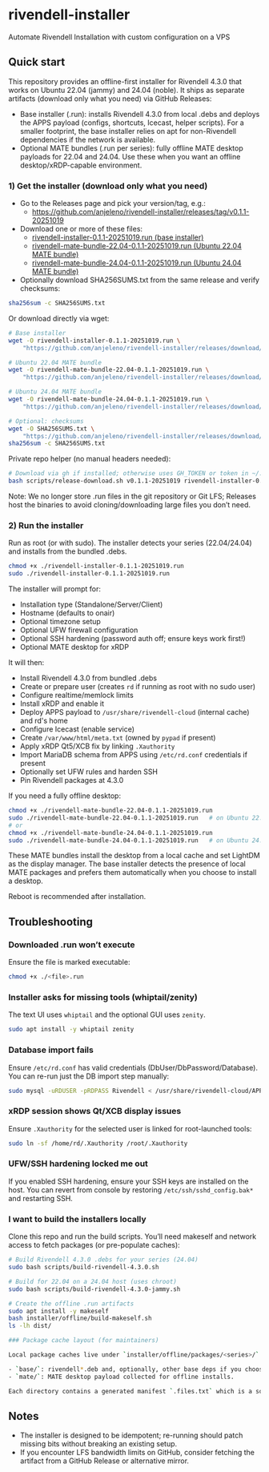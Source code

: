 # rivendell-installer
Automate Rivendell Installation with custom configuration on a VPS

## Quick start

This repository provides an offline-first installer for Rivendell 4.3.0 that works on Ubuntu 22.04 (jammy) and 24.04 (noble). It ships as separate artifacts (download only what you need) via GitHub Releases:

- Base installer (.run): installs Rivendell 4.3.0 from local .debs and deploys the APPS payload (configs, shortcuts, Icecast, helper scripts). For a smaller footprint, the base installer relies on apt for non-Rivendell dependencies if the network is available.
- Optional MATE bundles (.run per series): fully offline MATE desktop payloads for 22.04 and 24.04. Use these when you want an offline desktop/xRDP-capable environment.

### 1) Get the installer (download only what you need)
- Go to the Releases page and pick your version/tag, e.g.:
	- https://github.com/anjeleno/rivendell-installer/releases/tag/v0.1.1-20251019
- Download one or more of these files:
	- [rivendell-installer-0.1.1-20251019.run (base installer)](https://github.com/anjeleno/rivendell-installer/releases/download/v0.1.1-20251019/rivendell-installer-0.1.1-20251019.run)
	- [rivendell-mate-bundle-22.04-0.1.1-20251019.run (Ubuntu 22.04 MATE bundle)](https://github.com/anjeleno/rivendell-installer/releases/download/v0.1.1-20251019/rivendell-mate-bundle-22.04-0.1.1-20251019.run)
	- [rivendell-mate-bundle-24.04-0.1.1-20251019.run (Ubuntu 24.04 MATE bundle)](https://github.com/anjeleno/rivendell-installer/releases/download/v0.1.1-20251019/rivendell-mate-bundle-24.04-0.1.1-20251019.run)
- Optionally download SHA256SUMS.txt from the same release and verify checksums:

```bash
sha256sum -c SHA256SUMS.txt
```

Or download directly via wget:

```bash
# Base installer
wget -O rivendell-installer-0.1.1-20251019.run \
	"https://github.com/anjeleno/rivendell-installer/releases/download/v0.1.1-20251019/rivendell-installer-0.1.1-20251019.run"

# Ubuntu 22.04 MATE bundle
wget -O rivendell-mate-bundle-22.04-0.1.1-20251019.run \
	"https://github.com/anjeleno/rivendell-installer/releases/download/v0.1.1-20251019/rivendell-mate-bundle-22.04-0.1.1-20251019.run"

# Ubuntu 24.04 MATE bundle
wget -O rivendell-mate-bundle-24.04-0.1.1-20251019.run \
	"https://github.com/anjeleno/rivendell-installer/releases/download/v0.1.1-20251019/rivendell-mate-bundle-24.04-0.1.1-20251019.run"

# Optional: checksums
wget -O SHA256SUMS.txt \
	"https://github.com/anjeleno/rivendell-installer/releases/download/v0.1.1-20251019/SHA256SUMS.txt"
sha256sum -c SHA256SUMS.txt
```

Private repo helper (no manual headers needed):

```bash
# Download via gh if installed; otherwise uses GH_TOKEN or token in ~/.git-credentials
bash scripts/release-download.sh v0.1.1-20251019 rivendell-installer-0.1.1-20251019.run
```

Note: We no longer store .run files in the git repository or Git LFS; Releases host the binaries to avoid cloning/downloading large files you don’t need.

### 2) Run the installer

Run as root (or with sudo). The installer detects your series (22.04/24.04) and installs from the bundled .debs.

```bash
chmod +x ./rivendell-installer-0.1.1-20251019.run
sudo ./rivendell-installer-0.1.1-20251019.run
```

The installer will prompt for:
- Installation type (Standalone/Server/Client)
- Hostname (defaults to onair)
- Optional timezone setup
- Optional UFW firewall configuration
- Optional SSH hardening (password auth off; ensure keys work first!)
- Optional MATE desktop for xRDP

It will then:
- Install Rivendell 4.3.0 from bundled .debs
- Create or prepare user (creates `rd` if running as root with no sudo user)
- Configure realtime/memlock limits
- Install xRDP and enable it
- Deploy APPS payload to `/usr/share/rivendell-cloud` (internal cache) and rd's home
- Configure Icecast (enable service)
- Create `/var/www/html/meta.txt` (owned by `pypad` if present)
- Apply xRDP Qt5/XCB fix by linking `.Xauthority`
- Import MariaDB schema from APPS using `/etc/rd.conf` credentials if present
- Optionally set UFW rules and harden SSH
- Pin Rivendell packages at 4.3.0

If you need a fully offline desktop:

```bash
chmod +x ./rivendell-mate-bundle-22.04-0.1.1-20251019.run
sudo ./rivendell-mate-bundle-22.04-0.1.1-20251019.run   # on Ubuntu 22.04
# or
chmod +x ./rivendell-mate-bundle-24.04-0.1.1-20251019.run
sudo ./rivendell-mate-bundle-24.04-0.1.1-20251019.run   # on Ubuntu 24.04
```

These MATE bundles install the desktop from a local cache and set LightDM as the display manager. The base installer detects the presence of local MATE packages and prefers them automatically when you choose to install a desktop.

Reboot is recommended after installation.

## Troubleshooting

### Downloaded .run won’t execute
Ensure the file is marked executable:

```bash
chmod +x ./<file>.run
```

### Installer asks for missing tools (whiptail/zenity)
The text UI uses `whiptail` and the optional GUI uses `zenity`.

```bash
sudo apt install -y whiptail zenity
```

### Database import fails
Ensure `/etc/rd.conf` has valid credentials (DbUser/DbPassword/Database). You can re-run just the DB import step manually:

```bash
sudo mysql -uRDUSER -pRDPASS Rivendell < /usr/share/rivendell-cloud/APPS/RDDB_v430_Cloud.sql
```

### xRDP session shows Qt/XCB display issues
Ensure `.Xauthority` for the selected user is linked for root-launched tools:

```bash
sudo ln -sf /home/rd/.Xauthority /root/.Xauthority
```

### UFW/SSH hardening locked me out
If you enabled SSH hardening, ensure your SSH keys are installed on the host. You can revert from console by restoring `/etc/ssh/sshd_config.bak*` and restarting SSH.

### I want to build the installers locally
Clone this repo and run the build scripts. You’ll need makeself and network access to fetch packages (or pre-populate caches):

```bash
# Build Rivendell 4.3.0 .debs for your series (24.04)
sudo bash scripts/build-rivendell-4.3.0.sh

# Build for 22.04 on a 24.04 host (uses chroot)
sudo bash scripts/build-rivendell-4.3.0-jammy.sh

# Create the offline .run artifacts
sudo apt install -y makeself
bash installer/offline/build-makeself.sh
ls -lh dist/

### Package cache layout (for maintainers)

Local package caches live under `installer/offline/packages/<series>/` where `<series>` is `22.04` or `24.04`:

- `base/`: rivendell*.deb and, optionally, other base deps if you choose to pre-bundle them.
- `mate/`: MATE desktop payload collected for offline installs.

Each directory contains a generated manifest `.files.txt` which is a sorted list of the `.deb` files present. These are used for traceability and quick verification; the installer itself relies on the files, not the manifests.
```

## Notes
- The installer is designed to be idempotent; re-running should patch missing bits without breaking an existing setup.
- If you encounter LFS bandwidth limits on GitHub, consider fetching the artifact from a GitHub Release or alternative mirror.
